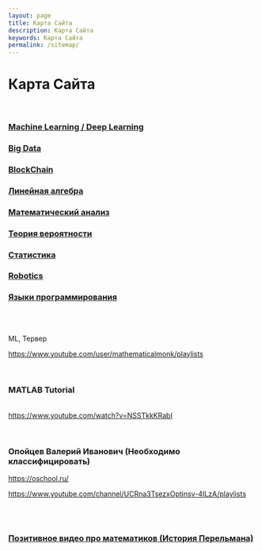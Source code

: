 ```yaml
---
layout: page
title: Карта Сайта
description: Карта Сайта
keywords: Карта Сайта
permalink: /sitemap/
---
```


# Карта Сайта

<br/>

### [Machine Learning / Deep Learning](/ds/ai/)

### [Big Data](/ds/bigdata/)

### [BlockChain](/blockchain/)

### [Линейная алгебра](/math/linal/)

### [Математический анализ](/math/matan/)

### [Теория вероятности](/math/terver/)

### [Статистика](/statistics/)

### [Robotics](/robotics/)

### [Языки программирования](/lang/)

<br/><br/>

ML, Тервер

https://www.youtube.com/user/mathematicalmonk/playlists

<br/>

### MATLAB Tutorial

<br/> https://www.youtube.com/watch?v=NSSTkkKRabI

<br/>

### Опойцев Валерий Иванович (Необходимо классифицировать)

https://oschool.ru/

https://www.youtube.com/channel/UCRna3TsezxOptinsv-4ILzA/playlists

<br/>

<br/>

### [Позитивное видео про математиков (История Перельмана)](/videos/)
